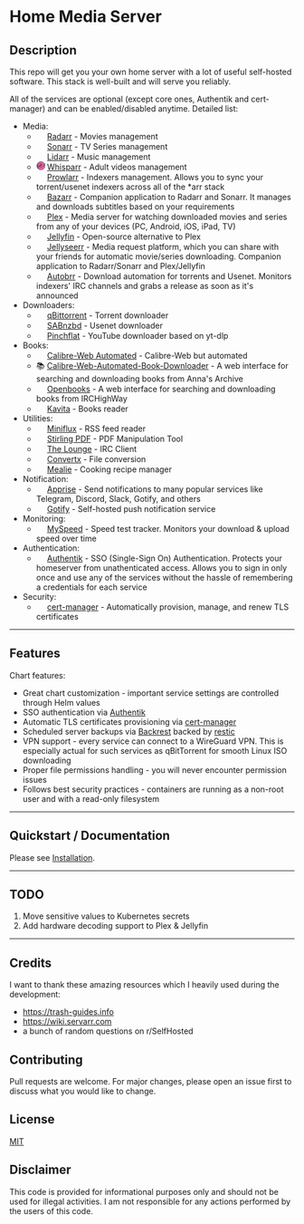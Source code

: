# Home Media Server

## Description

This repo will get you your own home server with a lot of useful self-hosted software. This stack is well-built and will serve you reliably.

All of the services are optional (except core ones, Authentik and cert-manager) and can be enabled/disabled anytime. Detailed list:
- Media:
    - <img width="15" height="15" src="https://cdn.jsdelivr.net/gh/selfhst/icons/png/radarr-light.png"> [Radarr](https://github.com/Radarr/Radarr) - Movies management
    - <img width="15" height="15" src="https://cdn.jsdelivr.net/gh/selfhst/icons/png/sonarr.png"> [Sonarr](https://github.com/Sonarr/Sonarr) - TV Series management
    - <img width="15" height="15" src="https://cdn.jsdelivr.net/gh/selfhst/icons/png/lidarr.png"> [Lidarr](https://github.com/Lidarr/Lidarr) - Music management
    - <img width="15" height="15" src="https://github.com/Whisparr/Whisparr/blob/develop/Logo/128.png?raw=true"> [Whisparr](https://github.com/Whisparr/Whisparr) - Adult videos management
    - <img width="15" height="15" src="https://cdn.jsdelivr.net/gh/selfhst/icons/png/prowlarr.png"> [Prowlarr](https://github.com/Prowlarr/Prowlarr) - Indexers management. Allows you to sync your torrent/usenet indexers across all of the *arr stack
    - <img width="15" height="15" src="https://cdn.jsdelivr.net/gh/selfhst/icons/png/bazarr.png"> [Bazarr](https://github.com/morpheus65535/bazarr) - Companion application to Radarr and Sonarr. It manages and downloads subtitles based on your requirements
    - <img width="15" height="15" src="https://cdn.jsdelivr.net/gh/selfhst/icons/png/plex.png"> [Plex](https://www.plex.tv/) - Media server for watching downloaded movies and series from any of your devices (PC, Android, iOS, iPad, TV)
    - <img width="15" height="15" src="https://cdn.jsdelivr.net/gh/selfhst/icons/png/jellyfin.png"> [Jellyfin](https://github.com/jellyfin/jellyfin) - Open-source alternative to Plex
    - <img width="15" height="15" src="https://cdn.jsdelivr.net/gh/selfhst/icons/png/jellyseerr.png"> [Jellyseerr](https://github.com/Fallenbagel/jellyseerr) - Media request platform, which you can share with your friends for automatic movie/series downloading. Companion application to Radarr/Sonarr and Plex/Jellyfin
    - <img width="15" height="15" src="https://cdn.jsdelivr.net/gh/selfhst/icons/png/autobrr.png"> [Autobrr](https://github.com/autobrr/autobrr) - Download automation for torrents and Usenet. Monitors indexers' IRC channels and grabs a release as soon as it's announced
- Downloaders:
    - <img width="15" height="15" src="https://cdn.jsdelivr.net/gh/selfhst/icons/png/qbittorrent.png"> [qBittorrent](https://github.com/qbittorrent/qBittorrent) - Torrent downloader
    - <img width="15" height="15" src="https://cdn.jsdelivr.net/gh/selfhst/icons/png/sabnzbd.png"> [SABnzbd](https://github.com/sabnzbd/sabnzbd) - Usenet downloader
    - <img width="15" height="15" src="https://cdn.jsdelivr.net/gh/selfhst/icons/png/pinchflat.png"> [Pinchflat](https://github.com/kieraneglin/pinchflat) - YouTube downloader based on yt-dlp
- Books:
    - <img width="15" height="15" src="https://cdn.jsdelivr.net/gh/selfhst/icons/png/calibre-web.png"> [Calibre-Web Automated](https://github.com/crocodilestick/Calibre-Web-Automated) - Calibre-Web but automated
    - 📚 [Calibre-Web-Automated-Book-Downloader](https://github.com/calibrain/calibre-web-automated-book-downloader) - A web interface for searching and downloading books from Anna's Archive
    - <img width="15" height="15" src="https://cdn.jsdelivr.net/gh/selfhst/icons/png/openbooks.png"> [Openbooks](https://github.com/evan-buss/openbooks) - A web interface for searching and downloading books from IRCHighWay
    - <img width="15" height="15" src="https://cdn.jsdelivr.net/gh/selfhst/icons/png/kavita.png"> [Kavita](https://github.com/Kareadita/Kavita) - Books reader
- Utilities:
    - <img width="15" height="15" src="https://cdn.jsdelivr.net/gh/selfhst/icons/png/miniflux-light.png"> [Miniflux](https://github.com/dysosmus/miniflux) - RSS feed reader
    - <img width="15" height="15" src="https://cdn.jsdelivr.net/gh/selfhst/icons/png/stirling-pdf.png"> [Stirling PDF](https://github.com/Stirling-Tools/Stirling-PDF) - PDF Manipulation Tool
    - <img width="15" height="15" src="https://github.com/thelounge/thelounge/blob/master/client/img/logo-grey-bg-152x152px.png?raw=true"> [The Lounge](https://github.com/thelounge/thelounge) - IRC Client
    - <img width="15" height="15" src="https://cdn.jsdelivr.net/gh/selfhst/icons/png/convertx.png"> [Convertx](https://github.com/C4illin/ConvertX) - File conversion
    - <img width="15" height="15" src="https://cdn.jsdelivr.net/gh/selfhst/icons/png/mealie.png"> [Mealie](https://github.com/mealie-recipes/mealie) - Cooking recipe manager
- Notification:
    - <img width="15" height="15" src="https://cdn.jsdelivr.net/gh/selfhst/icons/png/apprise.png"> [Apprise](https://github.com/caronc/apprise-api) - Send notifications to many popular services like Telegram, Discord, Slack, Gotify, and others
    - <img width="15" height="15" src="https://cdn.jsdelivr.net/gh/selfhst/icons/png/gotify.png"> [Gotify](https://github.com/gotify/server) - Self-hosted push notification service
- Monitoring:
    - <img width="15" height="15" src="https://cdn.jsdelivr.net/gh/selfhst/icons/png/myspeed.png"> [MySpeed](https://github.com/gnmyt/myspeed) - Speed test tracker. Monitors your download & upload speed over time
- Authentication:
    - <img width="15" height="15" src="https://cdn.jsdelivr.net/gh/selfhst/icons/png/authentik.png"> [Authentik](https://github.com/goauthentik/authentik) - SSO (Single-Sign On) Authentication. Protects your homeserver from unathenticated access. Allows you to sign in only once and use any of the services without the hassle of remembering a credentials for each service
- Security:
    - <img width="15" height="15" src="https://github.com/cert-manager/cert-manager/blob/master/logo/logo-small.png?raw=true"> [cert-manager](https://github.com/cert-manager/cert-manager) - Automatically provision, manage, and renew TLS certificates

---

## Features

Chart features:
- Great chart customization - important service settings are controlled through Helm values
- SSO authentication via [Authentik](https://github.com/goauthentik/authentik)
- Automatic TLS certificates provisioning via [cert-manager](https://github.com/cert-manager/cert-manager)
- Scheduled server backups via [Backrest](https://github.com/garethgeorge/backrest) backed by [restic](https://github.com/restic/restic)
- VPN support - every service can connect to a WireGuard VPN. This is especially actual for such services as qBitTorrent for smooth Linux ISO downloading
- Proper file permissions handling - you will never encounter permission issues
- Follows best security practices - containers are running as a non-root user and with a read-only filesystem

---

## Quickstart / Documentation

Please see [Installation](Installation.md).

---

## TODO

1. Move sensitive values to Kubernetes secrets
2. Add hardware decoding support to Plex & Jellyfin

---

## Credits

I want to thank these amazing resources which I heavily used during the development:
- <https://trash-guides.info>
- <https://wiki.servarr.com>
- a bunch of random questions on r/SelfHosted

## Contributing

Pull requests are welcome. For major changes, please open an issue first to discuss what you would like to change.

## License

[MIT](https://choosealicense.com/licenses/mit/)

## Disclaimer

This code is provided for informational purposes only and should not be used for illegal activities. I am not responsible for any actions performed by the users of this code.
